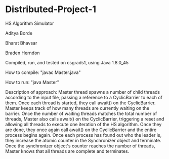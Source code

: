 # Distributed-Project-1
HS Algorithm Simulator


Aditya Borde

Bharat Bhavsar

Braden Herndon

Compiled, run, and tested on csgrads1, using Java 1.8.0_45

How to compile:
	"javac Master.java"

How to run:
	"java Master"

Description of approach:
	Master thread spawns a number of child threads according to the input file, passing a reference to a CyclicBarrier to each of them. Once each thread is started, they call await() on the CyclicBarrier. Master keeps track of how many threads are currently waiting on the barrier. Once the number of waiting threads matches the total number of threads, Master also calls await() on the CyclicBarrier, triggering a reset and allowing all threads to execute one iteration of the HS algorithm. Once they are done, they once again call await() on the CyclicBarrier and the entire process begins again. Once each process has found out who the leader is, they increase the atomic counter in the Synchronizer object and terminate. Once the synchronizer object's counter reaches the number of threads, Master knows that all threads are complete and terminates.

